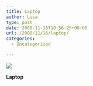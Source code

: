 ```yaml
---
title: Laptop
author: Lisa
type: post
date: 2008-11-16T10:56:25+00:00
url: /2008/11/16/laptop/
categories:
  - Uncategorized

---
```

![][1]

**Laptop**

 [1]: http://data.tumblr.com/xMgN4OQMFgd4aeeb7fR11JVHo1_500.jpg